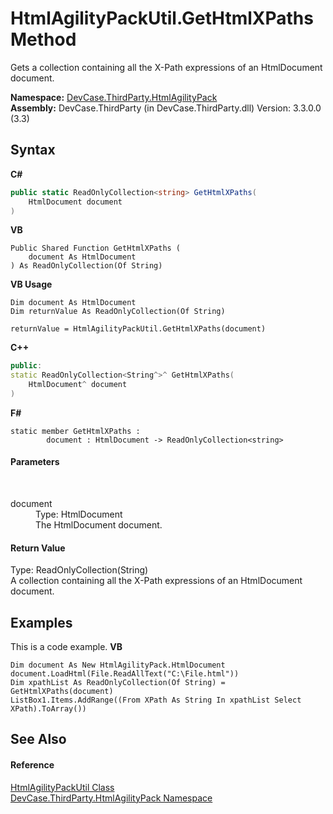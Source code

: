 # HtmlAgilityPackUtil.GetHtmlXPaths Method 
 

Gets a collection containing all the X-Path expressions of an HtmlDocument document.

**Namespace:**&nbsp;<a href="N_DevCase_ThirdParty_HtmlAgilityPack">DevCase.ThirdParty.HtmlAgilityPack</a><br />**Assembly:**&nbsp;DevCase.ThirdParty (in DevCase.ThirdParty.dll) Version: 3.3.0.0 (3.3)

## Syntax

**C#**<br />
``` C#
public static ReadOnlyCollection<string> GetHtmlXPaths(
	HtmlDocument document
)
```

**VB**<br />
``` VB
Public Shared Function GetHtmlXPaths ( 
	document As HtmlDocument
) As ReadOnlyCollection(Of String)
```

**VB Usage**<br />
``` VB Usage
Dim document As HtmlDocument
Dim returnValue As ReadOnlyCollection(Of String)

returnValue = HtmlAgilityPackUtil.GetHtmlXPaths(document)
```

**C++**<br />
``` C++
public:
static ReadOnlyCollection<String^>^ GetHtmlXPaths(
	HtmlDocument^ document
)
```

**F#**<br />
``` F#
static member GetHtmlXPaths : 
        document : HtmlDocument -> ReadOnlyCollection<string> 

```


#### Parameters
&nbsp;<dl><dt>document</dt><dd>Type: HtmlDocument<br />The HtmlDocument document.</dd></dl>

#### Return Value
Type: ReadOnlyCollection(String)<br />A collection containing all the X-Path expressions of an HtmlDocument document.

## Examples
This is a code example. 
**VB**<br />
``` VB
Dim document As New HtmlAgilityPack.HtmlDocument
document.LoadHtml(File.ReadAllText("C:\File.html"))
Dim xpathList As ReadOnlyCollection(Of String) = GetHtmlXPaths(document)
ListBox1.Items.AddRange((From XPath As String In xpathList Select XPath).ToArray())
```


## See Also


#### Reference
<a href="T_DevCase_ThirdParty_HtmlAgilityPack_HtmlAgilityPackUtil">HtmlAgilityPackUtil Class</a><br /><a href="N_DevCase_ThirdParty_HtmlAgilityPack">DevCase.ThirdParty.HtmlAgilityPack Namespace</a><br />